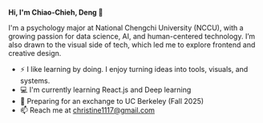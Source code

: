 **Hi, I'm Chiao-Chieh, Deng 👋**

I'm a psychology major at National Chengchi University (NCCU), with a growing passion for data science, AI, and human-centered technology.
I’m also drawn to the visual side of tech, which led me to explore frontend and creative design.

- ⚡ I like learning by doing. I enjoy turning ideas into tools, visuals, and systems.
- 💻 I'm currently learning React.js and Deep learning
- 🐻 Preparing for an exchange to UC Berkeley (Fall 2025)
- 📫 Reach me at christine1117@gmail.com
  


